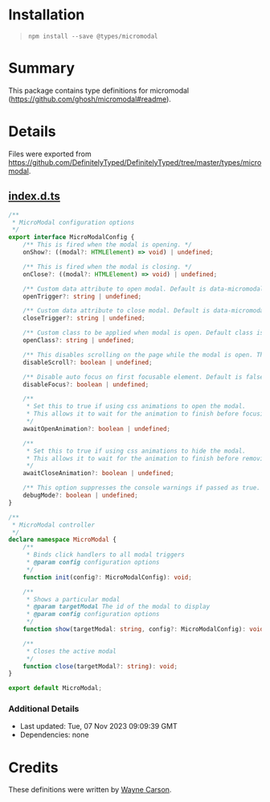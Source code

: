 # Installation
> `npm install --save @types/micromodal`

# Summary
This package contains type definitions for micromodal (https://github.com/ghosh/micromodal#readme).

# Details
Files were exported from https://github.com/DefinitelyTyped/DefinitelyTyped/tree/master/types/micromodal.
## [index.d.ts](https://github.com/DefinitelyTyped/DefinitelyTyped/tree/master/types/micromodal/index.d.ts)
````ts
/**
 * MicroModal configuration options
 */
export interface MicroModalConfig {
    /** This is fired when the modal is opening. */
    onShow?: ((modal?: HTMLElement) => void) | undefined;

    /** This is fired when the modal is closing. */
    onClose?: ((modal?: HTMLElement) => void) | undefined;

    /** Custom data attribute to open modal. Default is data-micromodal-trigger. */
    openTrigger?: string | undefined;

    /** Custom data attribute to close modal. Default is data-micromodal-close. */
    closeTrigger?: string | undefined;

    /** Custom class to be applied when modal is open. Default class is is-open. */
    openClass?: string | undefined;

    /** This disables scrolling on the page while the modal is open. The default value is false. */
    disableScroll?: boolean | undefined;

    /** Disable auto focus on first focusable element. Default is false */
    disableFocus?: boolean | undefined;

    /**
     * Set this to true if using css animations to open the modal.
     * This allows it to wait for the animation to finish before focusing on an element inside the modal. Default is false
     */
    awaitOpenAnimation?: boolean | undefined;

    /**
     * Set this to true if using css animations to hide the modal.
     * This allows it to wait for the animation to finish before removing it from the DOM. Default is false
     */
    awaitCloseAnimation?: boolean | undefined;

    /** This option suppresses the console warnings if passed as true. The default value is false. */
    debugMode?: boolean | undefined;
}

/**
 * MicroModal controller
 */
declare namespace MicroModal {
    /**
     * Binds click handlers to all modal triggers
     * @param config configuration options
     */
    function init(config?: MicroModalConfig): void;

    /**
     * Shows a particular modal
     * @param targetModal The id of the modal to display
     * @param config configuration options
     */
    function show(targetModal: string, config?: MicroModalConfig): void;

    /**
     * Closes the active modal
     */
    function close(targetModal?: string): void;
}

export default MicroModal;

````

### Additional Details
 * Last updated: Tue, 07 Nov 2023 09:09:39 GMT
 * Dependencies: none

# Credits
These definitions were written by [Wayne Carson](https://github.com/wcarson).
